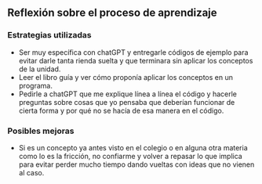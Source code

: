 ## Reflexión sobre el proceso de aprendizaje
### Estrategias utilizadas
- Ser muy específica con chatGPT y entregarle códigos de ejemplo para evitar darle tanta rienda suelta y que terminara sin aplicar los conceptos de la unidad.
- Leer el libro guía y ver cómo proponía aplicar los conceptos en un programa.
- Pedirle a chatGPT que me explique línea a línea el código y hacerle preguntas sobre cosas que yo pensaba que deberían funcionar de cierta forma y por qué no se hacía de esa manera en el código.
### Posibles mejoras
- Si es un concepto ya antes visto en el colegio o en alguna otra materia como lo es la fricción, no confiarme y volver a repasar lo que implica para evitar perder mucho tiempo dando vueltas con ideas que no vienen al caso.

